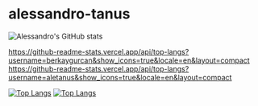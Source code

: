 # alessandro-tanus

![Alessandro's GitHub stats](https://github-readme-stats.vercel.app/api?username=aletanus&count_private=true)

https://github-readme-stats.vercel.app/api/top-langs?username=berkaygurcan&show_icons=true&locale=en&layout=compact
https://github-readme-stats.vercel.app/api/top-langs?username=aletanus&show_icons=true&locale=en&layout=compact


[![Top Langs](https://github-readme-stats.vercel.app/api/top-langs?username=aletanus&show_icons=true&locale=en&layout=compact)](https://github.com/aletanus/github-readme-stats)
[![Top Langs](https://github-readme-stats.vercel.app/api/top-langs/?username=anuraghazra&layout=compact)](https://github.com/anuraghazra/github-readme-stats)
